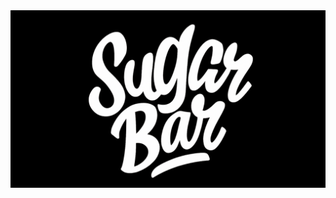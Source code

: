 <div align="center">
  <a href="#">
    <img src="./public/logo-readme.png" alt="SugarBar logo" width="600" />
  </a>
</div>
